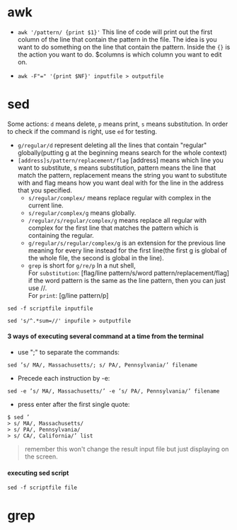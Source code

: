 

# awk
* `awk '/pattern/ {print $1}'`
This line of code will print out the first column of the line that contain the pattern in the file.
The idea is you want to do something on the line that contain the pattern. Inside the `{}` is the action you want to do. $columns is which column you want to edit on.

* `awk -F"=" '{print $NF}' inputfile > outputfile`

# sed
Some actions: `d` means delete, `p` means print, `s` means substitution. In order to check if the command is right, use `ed` for testing.
* `g/regular/d` represent deleting all the lines that contain "regular" globally(putting g at the beginning means search for the whole context)
* `[address]s/pattern/replacement/flag` [address] means which line you want to substitute, s means substitution, pattern means the line that match the pattern, replacement means the string you want to substitute with and flag means how you want deal with for the line in the address that you specified.
  * `s/regular/complex/` means replace regular with complex in the current line.
  * `s/regular/complex/g` means globally.
  * `/regular/s/regular/complex/g` means replace all regular with complex for the first line that matches the pattern which is containing the regular.
  * `g/regular/s/regular/complex/g` is an extension for the previous line meaning for every line instead for the first line(the first g is global of the whole file, the second is global in the line).
  * `grep` is short for `g/re/p`
In a nut shell,  
For `substitution`: [flag/line pattern/s/word pattern/replacement/flag] if the word pattern is the same as the line pattern, then you can just use //.  
For `print`: [g/line pattern/p]

`sed -f scriptfile inputfile`

`sed 's/^.*sum=//' inpufile > outputfile`

#### 3 ways of executing several command at a time from the terminal
* use ";" to separate the commands:
```
sed ’s/ MA/, Massachusetts/; s/ PA/, Pennsylvania/’ filename
```
* Precede each instruction by -e:
```
sed -e ’s/ MA/, Massachusetts/’ -e ’s/ PA/, Pennsylvania/’ filename
```
* press enter after the first single quote:
```
$ sed ’
> s/ MA/, Massachusetts/
> s/ PA/, Pennsylvania/
> s/ CA/, California/’ list
```
> remember this won't change the result input file but just displaying on the screen.

#### executing sed script
`sed -f scriptfile file`



# grep
